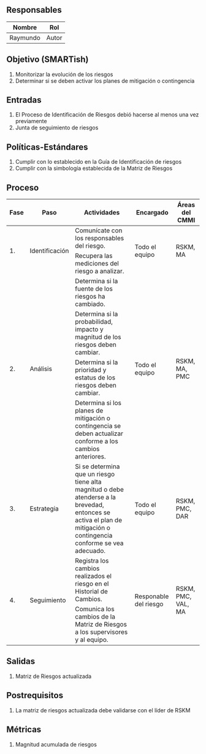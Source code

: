 ## Responsables

Nombre     | Rol
-----------|------------------
Raymundo   | Autor

## Objetivo (SMARTish)
1. Monitorizar la evolución de los riesgos
2. Determinar si se deben activar los planes de mitigación o contingencia

## Entradas
1. El Proceso de Identificación de Riesgos debió hacerse al menos una vez previamente
2. Junta de seguimiento de riesgos

## Políticas-Estándares
1. Cumplir con lo establecido en la Guía de Identificación de riesgos
2. Cumplir con la simbología establecida de la Matriz de Riesgos

## Proceso
<table>
  <thead>
    <tr>
      <th>Fase</th>
      <th>Paso</th>
      <th>Actividades</th>
      <th>Encargado</th>
      <th>Áreas del CMMI</th>
    </tr>
  </thead>
  <tbody>
    <tr>
      <td rowspan="2">1.</td>
      <td rowspan="2">Identificación</td>
      <td>Comunícate con los responsables del riesgo. </td>
      <td rowspan="2">Todo el equipo</td>
      <td rowspan="2">RSKM, MA</td>
    </tr>
    <tr>
      <td>Recupera las mediciones del riesgo a analizar. </td>
    </tr>
    <tr>
      <td rowspan="4">2.</td>
      <td rowspan="4">Análisis</td>
      <td>Determina si la fuente de los riesgos ha cambiado. </td>
      <td rowspan="4">Todo el equipo</td>
      <td rowspan="4">RSKM, MA, PMC</td>
    </tr>
    <tr>
      <td>Determina si la probabilidad, impacto y magnitud de los riesgos deben cambiar.</td>
    </tr>
    <tr>
      <td>Determina si la prioridad y estatus de los riesgos deben cambiar. </td>
    </tr>
    <tr>
      <td>Determina si los planes de mitigación o contingencia se deben actualizar conforme a los cambios anteriores. </td>
    </tr>
    <tr>
      <td>3.</td>
      <td>Estrategia</td>
      <td>Si se determina que un riesgo tiene alta magnitud o debe atenderse a la brevedad, entonces se activa el plan de mitigación o contingencia conforme se vea adecuado. </td>
      <td>Todo el equipo</td>
      <td>RSKM, PMC, DAR</td>
    </tr>
    <tr>
      <td rowspan="2">4.</td>
      <td rowspan="2">Seguimiento</td>
      <td>Registra los cambios realizados el riesgo en el Historial de Cambios. </td>
      <td rowspan="2">Responable del riesgo</td>
      <td rowspan="2">RSKM, PMC, VAL, MA</td>
    </tr>
    <tr>
      <td>Comunica los cambios de la Matriz de Riesgos a los supervisores y al equipo. </td>
    </tr>
  </tbody>
</table>

## Salidas
1. Matriz de Riesgos actualizada

## Postrequisitos
1. La matriz de riesgos actualizada debe validarse con el líder de RSKM

## Métricas
1. Magnitud acumulada de riesgos 
